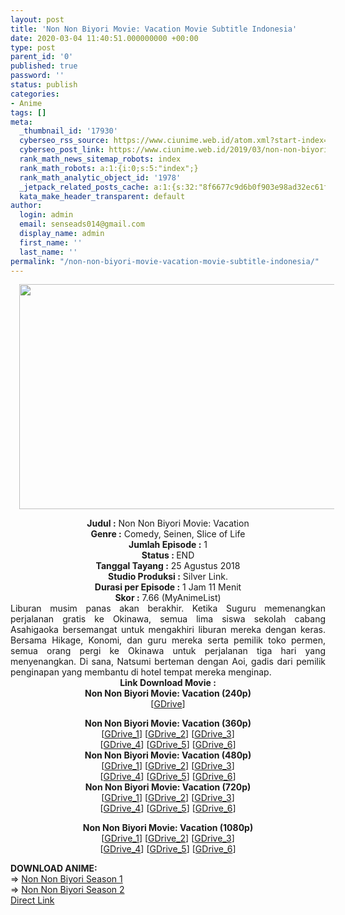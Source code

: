 ```yaml
---
layout: post
title: 'Non Non Biyori Movie: Vacation Movie Subtitle Indonesia'
date: 2020-03-04 11:40:51.000000000 +00:00
type: post
parent_id: '0'
published: true
password: ''
status: publish
categories:
- Anime
tags: []
meta:
  _thumbnail_id: '17930'
  cyberseo_rss_source: https://www.ciunime.web.id/atom.xml?start-index=3001&max-results=150
  cyberseo_post_link: https://www.ciunime.web.id/2019/03/non-non-biyori-movie-vacation-movie.html
  rank_math_news_sitemap_robots: index
  rank_math_robots: a:1:{i:0;s:5:"index";}
  rank_math_analytic_object_id: '1978'
  _jetpack_related_posts_cache: a:1:{s:32:"8f6677c9d6b0f903e98ad32ec61f8deb";a:2:{s:7:"expires";i:1654746376;s:7:"payload";a:3:{i:0;a:1:{s:2:"id";i:26733;}i:1;a:1:{s:2:"id";i:26731;}i:2;a:1:{s:2:"id";i:26735;}}}}
  kata_make_header_transparent: default
author:
  login: admin
  email: senseads014@gmail.com
  display_name: admin
  first_name: ''
  last_name: ''
permalink: "/non-non-biyori-movie-vacation-movie-subtitle-indonesia/"
---
```

<div class="separator" style="clear: both; text-align: center;"><a href="https://1.bp.blogspot.com/-TB_5H1ANxyk/XHlVG5XkmmI/AAAAAAAAKNM/9RnatXaqTjwWs8oTng_YT-VF8pAn4N2bQCLcBGAs/s1600/Non%2BNon%2BBiyori%2BMovie%2B-%2BVacation.jpg" imageanchor="1" style="margin-left: 1em; margin-right: 1em;"><img border="0" data-original-height="720" data-original-width="1280" height="360" src="{{ site.baseurl }}/assets/2020/03/Non%2BNon%2BBiyori%2BMovie%2B-%2BVacation.jpg" width="640" /></a></div>
<p>
<div style="text-align: center;"><b>Judul</b><b><b> </b>:</b> Non Non Biyori Movie: Vacation</div>
<div style="text-align: center;"><b><b>Genre :</b></b> Comedy, Seinen, Slice of Life</div>
<div style="text-align: center;"><b>Jumlah Episode :</b> 1<br /><b>Status :&nbsp;</b>END<br /><b>Tanggal Tayang :</b> 25 Agustus 2018<br /><b>Studio Produksi :</b> Silver Link.<br /><b>Durasi per Episode :</b> 1 Jam 11 Menit</div>
<div style="text-align: center;"><b>Skor :</b> 7.66 (MyAnimeList)</div>
<div style="text-align: center;"></div>
<div style="text-align: justify;">Liburan musim panas akan berakhir. Ketika Suguru memenangkan perjalanan gratis ke Okinawa, semua lima siswa sekolah cabang Asahigaoka bersemangat untuk mengakhiri liburan mereka dengan keras. Bersama Hikage, Konomi, dan guru mereka serta pemilik toko permen, semua orang pergi ke Okinawa untuk perjalanan tiga hari yang menyenangkan. Di sana, Natsumi berteman dengan Aoi, gadis dari pemilik penginapan yang membantu di hotel tempat mereka menginap.</div>
<div style="text-align: justify;"></div>
<div style="text-align: justify;"></div>
<div style="text-align: center;"><b>Link Download Movie :</b></div>
<div style="text-align: center;">
<div style="text-align: center;"><b>Non Non Biyori Movie: Vacation (240p)</b></div>
<div style="text-align: center;">[<a href="https://drive.google.com/uc?export=download&amp;id=1EXPzSQdd_UjasO7vHYSWeHol3HmHm-id" target="_blank" rel="noopener">GDrive</a>]</p>
</div>
</div>
<div style="text-align: center;"><b>Non Non Biyori Movie: Vacation (360p)</b></div>
<div style="text-align: center;">[<a href="https://drive.google.com/uc?id=1VQSOVCq2OgRoDxkeQy5cV3frZseDsveP" target="_blank" rel="noopener">GDrive_1</a>] [<a href="https://drive.google.com/uc?id=1uc2CCPrsIkILvX361vftpBy5UsI42NRU" target="_blank" rel="noopener">GDrive_2</a>] [<a href="https://drive.google.com/uc?id=1ZAANyITX4oTvd1qMz2RgqdpT5kK0KRA0" target="_blank" rel="noopener">GDrive_3</a>]<br />[<a href="https://drive.google.com/uc?export=download&amp;id=1TcLbArJqhDwJT3kV3E8OeqyWC06abBBl" target="_blank" rel="noopener">GDrive_4</a>] [<a href="https://drive.google.com/uc?id=1qeZpDdrIfeQOeK2DN7XVUCrUS0NJIeF1" target="_blank" rel="noopener">GDrive_5</a>] [<a href="https://drive.google.com/uc?export=download&amp;id=1GG2QR7I0hwmyIp9Y_xDYzG0NQ3IiEkft" target="_blank" rel="noopener">GDrive_6</a>]</div>
<div style="text-align: center;"></div>
<div style="text-align: center;"><b>Non Non Biyori Movie: Vacation (480p)</b><br />[<a href="https://drive.google.com/uc?id=1QrpJTlAwr_V9PRG94-XngZMTs7OkvLaZ" target="_blank" rel="noopener">GDrive_1</a>] [<a href="https://drive.google.com/uc?id=1CMOD_8APdmB1e_XlRYDwBvul2LPIWLPY" target="_blank" rel="noopener">GDrive_2</a>] [<a href="https://drive.google.com/uc?export=download&amp;id=13w6JhmkIZc5z9CyRRntZqKAkPzAN6ff8" target="_blank" rel="noopener">GDrive_3</a>]<br />[<a href="https://drive.google.com/uc?export=download&amp;id=1wem2TLtKRLML6Gx1R94B24owf1qn08Mi" target="_blank" rel="noopener">GDrive_4</a>] [<a href="https://drive.google.com/uc?export=download&amp;id=1mgmD4qoQanZOLqFDHpxVRUI196V8KNJW" target="_blank" rel="noopener">GDrive_5</a>] [<a href="https://drive.google.com/uc?export=download&amp;id=1iSWUq9QtsLHd1s9cEUQTa2RobHY9ZCzF" target="_blank" rel="noopener">GDrive_6</a>]</div>
<div style="text-align: center;"><b>Non Non Biyori Movie: Vacation (720p)</b><br />[<a href="https://drive.google.com/uc?id=1fXaryKtUSLb3NuflZbXm_5tB558cT3g3" target="_blank" rel="noopener">GDrive_1</a>] [<a href="https://drive.google.com/uc?export=download&amp;id=1g-jDHZHfMvY1enajXbVWnT5d2ORl46ij" target="_blank" rel="noopener">GDrive_2</a>] [<a href="https://drive.google.com/uc?export=download&amp;id=1CgPiCevfdORkxGq7msK6_o3_fbvzC9bf" target="_blank" rel="noopener">GDrive_3</a>]<br />[<a href="https://drive.google.com/uc?export=download&amp;id=1UvC_G04C4sZMUenUU9h57Z8w81QwLMul" target="_blank" rel="noopener">GDrive_4</a>] [<a href="https://drive.google.com/uc?export=download&amp;id=1A_DcgnhbNnouSgRvOevOpoPeDsEd558v" target="_blank" rel="noopener">GDrive_5</a>] [<a href="https://drive.google.com/uc?export=download&amp;id=1mOGKdQcEbHpP1aATXm1IdyLf2f_eKFnG" target="_blank" rel="noopener">GDrive_6</a>]</p>
<p><b>Non Non Biyori Movie: Vacation (1080p)</b><br />[<a href="https://drive.google.com/uc?id=1WbAYFSzYaIQvjvNn-OCH072cO0eU0ieI" target="_blank" rel="noopener">GDrive_1</a>] [<a href="https://drive.google.com/uc?id=14iDnLUX59zWrFKjozmBkPaO1vMjrEo4V" target="_blank" rel="noopener">GDrive_2</a>] [<a href="https://drive.google.com/uc?export=download&amp;id=1klahL3t9IJ_Fuz4KpTU1mHuTL9FY8mAK" target="_blank" rel="noopener">GDrive_3</a>]<br />[<a href="https://drive.google.com/uc?export=download&amp;id=1RIjs_OuOyVKaimgPb8tUonWkoqkavGjg" target="_blank" rel="noopener">GDrive_4</a>] [<a href="https://drive.google.com/uc?export=download&amp;id=1RIjs_OuOyVKaimgPb8tUonWkoqkavGjg" target="_blank" rel="noopener">GDrive_5</a>] [<a href="https://drive.google.com/uc?export=download&amp;id=1ccZbA1sYA9GIH6-tVV5Db6YgQ18pldUQ" target="_blank" rel="noopener">GDrive_6</a>]
<div style="text-align: left;"></div>
<div style="text-align: justify;"></div>
<div style="text-align: justify;"><b>DOWNLOAD ANIME:</b></div>
<div style="text-align: justify;">=&gt;&nbsp;<a href="https://www.ciunime.web.id/2019/01/non-non-biyori-season-1-episode-01-12.html" target="_blank" rel="noopener">Non Non Biyori Season 1</a></div>
<div style="text-align: justify;">=&gt;&nbsp;<a href="https://www.ciunime.web.id/2019/01/non-non-biyori-season-2-episode-01-12.html" target="_blank" rel="noopener">Non Non Biyori Season 2</a></div>
<div style="text-align: justify;"></div>
</div>
<link rel="stylesheet" href="https://cdnjs.cloudflare.com/ajax/libs/font-awesome/4.7.0/css/font-awesome.min.css" />
<div class="divbtn"> <a href="https://handymansurrender.com/fihup8buzv?key=94550f7ce39444073321dde3b8782f97" class="btn"><i class="fa fa-download"></i> Direct Link</a> </div>
